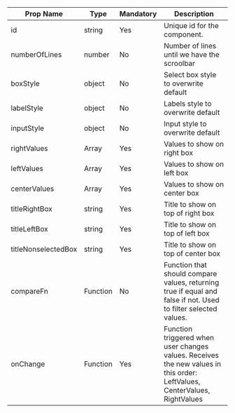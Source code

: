 Prop Name     | Type          |  Mandatory   |  Description
------------- | ------------- | ------------ | -------------
 id                  | string     |  Yes | Unique id for the component.
 numberOfLines       | number     |  No  | Number of lines until we have the scroolbar
 boxStyle            | object     |  No  | Select box style to overwrite default
 labelStyle          | object     |  No  | Labels style to overwrite default
 inputStyle          | object     |  No  | Input style to overwrite default
 rightValues         | Array      |  Yes | Values to show on right box
 leftValues          | Array      |  Yes | Values to show on left box
 centerValues  		 | Array      |  Yes | Values to show on center box
 titleRightBox       | string     |  Yes | Title to show on top of right box 
 titleLeftBox        | string     |  Yes | Title to show on top of left box 
 titleNonselectedBox | string     |  Yes | Title to show on top of center box 
 compareFn           | Function   |  No  | Function that should compare values, returning true if equal and false if not. Used to filter selected values.
 onChange            | Function   |  Yes | Function triggered when user changes values. Receives the new values in this order: LeftValues, CenterValues, RightValues